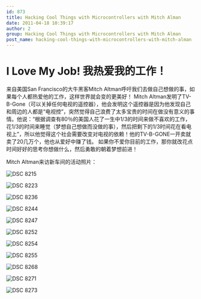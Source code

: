 ```yaml
---
id: 873
title: Hacking Cool Things with Microcontrollers with Mitch Alman
date: 2011-04-18 10:39:17
author: 2
group: Hacking Cool Things with Microcontrollers with Mitch Alman
post_name: hacking-cool-things-with-microcontrollers-with-mitch-alman
---
```


# I Love My Job! 我热爱我的工作！

来自美国San Francisco的大牛黑客Mitch Altman呼吁我们去做自己想做的事，如果每个人都热爱他的工作，这样世界就会变的更美好！ Mitch Altman发明了TV-B-Gone（可以关掉任何电视的遥控器），他会发明这个遥控器是因为他发现自己和周边的人都是“电视控”，突然觉得自己浪费了太多宝贵的时间在做没有意义的事情。他说：“根据调查有80％的美国人花了一生中1/3的时间来做不喜欢的工作，花1/3的时间来睡觉（梦想自己想做而没做的事），然后把剩下的1/3时间花在看电视上”，所以他觉得这个社会需要改变对电视的依赖！他的TV-B-GONE一开卖就卖了20几万个，他也从爱好中赚了钱。 如果你不爱你目前的工作，那你就改花点时间好好的思考你想做什么，然后勇敢的朝着梦想前进！

Mitch Altman来访新车间的活动照片：

![DSC 8215](http://139.162.84.35/wp-content/uploads/2011/04/DSC_8215.jpg "DSC_8215.JPG")

![DSC 8223](http://139.162.84.35/wp-content/uploads/2011/04/DSC_8223.jpg "DSC_8223.JPG")

![DSC 8236](http://139.162.84.35/wp-content/uploads/2011/04/DSC_8236.jpg "DSC_8236.JPG")

![DSC 8244](http://139.162.84.35/wp-content/uploads/2011/04/DSC_8244.jpg "DSC_8244.JPG")

![DSC 8247](http://139.162.84.35/wp-content/uploads/2011/04/DSC_8247.jpg "DSC_8247.JPG") 

![DSC 8252](http://139.162.84.35/wp-content/uploads/2011/04/DSC_8252.jpg "DSC_8252.JPG") 

![DSC 8254](http://139.162.84.35/wp-content/uploads/2011/04/DSC_8254.jpg "DSC_8254.JPG") 

![DSC 8255](http://139.162.84.35/wp-content/uploads/2011/04/DSC_8255.jpg "DSC_8255.JPG") 

![DSC 8268](http://139.162.84.35/wp-content/uploads/2011/04/DSC_8268.jpg "DSC_8268.JPG") 

![DSC 8271](http://139.162.84.35/wp-content/uploads/2011/04/DSC_8271.jpg "DSC_8271.JPG") 

![DSC 8273](http://139.162.84.35/wp-content/uploads/2011/04/DSC_8273.jpg "DSC_8273.JPG")